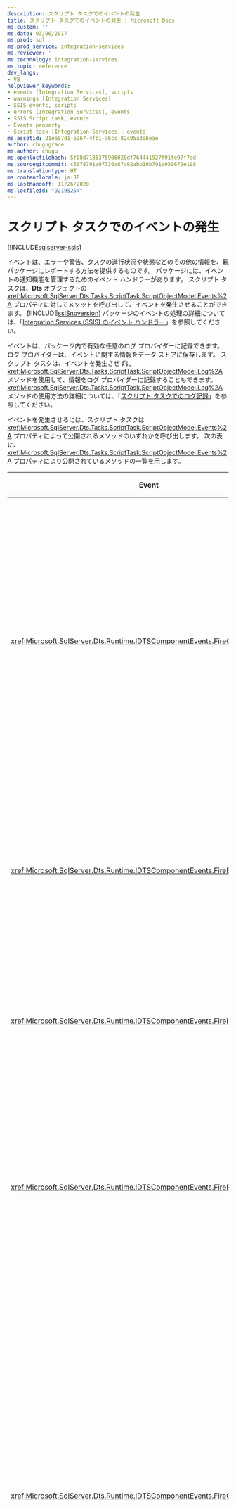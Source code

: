```yaml
---
description: スクリプト タスクでのイベントの発生
title: スクリプト タスクでのイベントの発生 | Microsoft Docs
ms.custom: ''
ms.date: 03/06/2017
ms.prod: sql
ms.prod_service: integration-services
ms.reviewer: ''
ms.technology: integration-services
ms.topic: reference
dev_langs:
- VB
helpviewer_keywords:
- events [Integration Services], scripts
- warnings [Integration Services]
- SSIS events, scripts
- errors [Integration Services], events
- SSIS Script task, events
- Events property
- Script task [Integration Services], events
ms.assetid: 21ea07d1-e267-4fb1-a6cc-82c95a39beae
author: chugugrace
ms.author: chugu
ms.openlocfilehash: 5f08d7185375906020df764441927f91fe97f7ed
ms.sourcegitcommit: c5078791a07330a87a92abb19b791e950672e198
ms.translationtype: HT
ms.contentlocale: ja-JP
ms.lasthandoff: 11/26/2020
ms.locfileid: "92195254"
---
```

# <a name="raising-events-in-the-script-task"></a>スクリプト タスクでのイベントの発生

[!INCLUDE[sqlserver-ssis](../../../includes/applies-to-version/sqlserver-ssis.md)]


  イベントは、エラーや警告、タスクの進行状況や状態などのその他の情報を、親パッケージにレポートする方法を提供するものです。 パッケージには、イベントの通知機能を管理するためのイベント ハンドラーがあります。 スクリプト タスクは、**Dts** オブジェクトの <xref:Microsoft.SqlServer.Dts.Tasks.ScriptTask.ScriptObjectModel.Events%2A> プロパティに対してメソッドを呼び出して、イベントを発生させることができます。 [!INCLUDE[ssISnoversion](../../../includes/ssisnoversion-md.md)] パッケージのイベントの処理の詳細については、「[Integration Services &#40;SSIS&#41; のイベント ハンドラー](../../../integration-services/integration-services-ssis-event-handlers.md)」を参照してください。  
  
 イベントは、パッケージ内で有効な任意のログ プロバイダーに記録できます。 ログ プロバイダーは、イベントに関する情報をデータ ストアに保存します。 スクリプト タスクは、イベントを発生させずに <xref:Microsoft.SqlServer.Dts.Tasks.ScriptTask.ScriptObjectModel.Log%2A> メソッドを使用して、情報をログ プロバイダーに記録することもできます。 <xref:Microsoft.SqlServer.Dts.Tasks.ScriptTask.ScriptObjectModel.Log%2A> メソッドの使用方法の詳細については、「[スクリプト タスクでのログ記録](../../../integration-services/extending-packages-scripting/task/logging-in-the-script-task.md)」を参照してください。  
  
 イベントを発生させるには、スクリプト タスクは <xref:Microsoft.SqlServer.Dts.Tasks.ScriptTask.ScriptObjectModel.Events%2A> プロパティによって公開されるメソッドのいずれかを呼び出します。 次の表に、<xref:Microsoft.SqlServer.Dts.Tasks.ScriptTask.ScriptObjectModel.Events%2A> プロパティにより公開されているメソッドの一覧を示します。  
  
|Event|説明|  
|-----------|-----------------|  
|<xref:Microsoft.SqlServer.Dts.Runtime.IDTSComponentEvents.FireCustomEvent%2A>|パッケージ内でユーザー定義のカスタム イベントを発生させます。|  
|<xref:Microsoft.SqlServer.Dts.Runtime.IDTSComponentEvents.FireError%2A>|パッケージにエラー条件を通知します。|  
|<xref:Microsoft.SqlServer.Dts.Runtime.IDTSComponentEvents.FireInformation%2A>|ユーザーに情報を提供します。|  
|<xref:Microsoft.SqlServer.Dts.Runtime.IDTSComponentEvents.FireProgress%2A>|タスクの進行状況をパッケージに通知します。|  
|<xref:Microsoft.SqlServer.Dts.Runtime.IDTSComponentEvents.FireQueryCancel%2A>|パッケージがタスクを途中でシャットダウンする必要があるかどうかを示す値を返します。|  
|<xref:Microsoft.SqlServer.Dts.Runtime.IDTSComponentEvents.FireWarning%2A>|エラー条件ではないが、タスクがユーザーに通知する正当な理由がある状態であることをパッケージに通知します。|  
  
## <a name="events-example"></a>イベントの例  
 次の例では、スクリプト タスク内でイベントを発生させる方法を示します。 この例では、ネイティブ Windows API 関数を使用して、インターネット接続が使用できるかどうかを確認します。 接続が使用できない場合、エラーを発生させます。 使用されているモデム接続が切断される可能性がある場合、この例では警告が発生します。 それ以外の場合は、インターネット接続が検出されたことを示す情報メッセージを返します。  
  
```vb  
Private Declare Function InternetGetConnectedState Lib "wininet" _  
    (ByRef dwFlags As Long, ByVal dwReserved As Long) As Long  
  
Private Enum ConnectedStates  
    LAN = &H2  
    Modem = &H1  
    Proxy = &H4  
    Offline = &H20  
    Configured = &H40  
    RasInstalled = &H10  
End Enum  
  
Public Sub Main()  
  
    Dim dwFlags As Long  
    Dim connectedState As Long  
    Dim fireAgain as Boolean  
  
    connectedState = InternetGetConnectedState(dwFlags, 0)  
  
    If connectedState <> 0 Then  
        If (dwFlags And ConnectedStates.Modem) = ConnectedStates.Modem Then  
            Dts.Events.FireWarning(0, "Script Task Example", _  
                "Volatile Internet connection detected.", String.Empty, 0)  
        Else  
            Dts.Events.FireInformation(0, "Script Task Example", _  
                "Internet connection detected.", String.Empty, 0, fireAgain)  
        End If  
    Else  
        ' If not connected to the Internet, raise an error.  
        Dts.Events.FireError(0, "Script Task Example", _  
            "Internet connection not available.", String.Empty, 0)  
    End If  
  
    Dts.TaskResult = ScriptResults.Success  
  
End Sub  
```  
  
```csharp  
using System;  
using System.Data;  
using Microsoft.SqlServer.Dts.Runtime;  
using System.Windows.Forms;  
using System.Runtime.InteropServices;  
  
public class ScriptMain  
{  
  
[DllImport("wininet")]  
        private extern static long InternetGetConnectedState(ref long dwFlags, long dwReserved);  
  
        private enum ConnectedStates  
        {  
            LAN = 0x2,  
            Modem = 0x1,  
            Proxy = 0x4,  
            Offline = 0x20,  
            Configured = 0x40,  
            RasInstalled = 0x10  
        };  
  
        public void Main()  
        {  
            //  
            long dwFlags = 0;  
            long connectedState;  
            bool fireAgain = true;  
            int state;  
  
            connectedState = InternetGetConnectedState(ref dwFlags, 0);  
            state = (int)ConnectedStates.Modem;  
            if (connectedState != 0)  
            {  
                if ((dwFlags & state) == state)  
                {  
                    Dts.Events.FireWarning(0, "Script Task Example", "Volatile Internet connection detected.", String.Empty, 0);  
                }  
                else  
                {  
                    Dts.Events.FireInformation(0, "Script Task Example", "Internet connection detected.", String.Empty, 0, ref fireAgain);  
                }  
            }  
            else  
            {  
                // If not connected to the Internet, raise an error.  
                Dts.Events.FireError(0, "Script Task Example", "Internet connection not available.", String.Empty, 0);  
            }  
  
            Dts.TaskResult = (int)ScriptResults.Success;  
  
        }  
  
```  
  
## <a name="see-also"></a>参照  
 [Integration Services &#40;SSIS&#41; のイベント ハンドラー](../../../integration-services/integration-services-ssis-event-handlers.md)   
 [パッケージにイベント ハンドラーを追加する](../../integration-services-ssis-event-handlers.md)  
  
